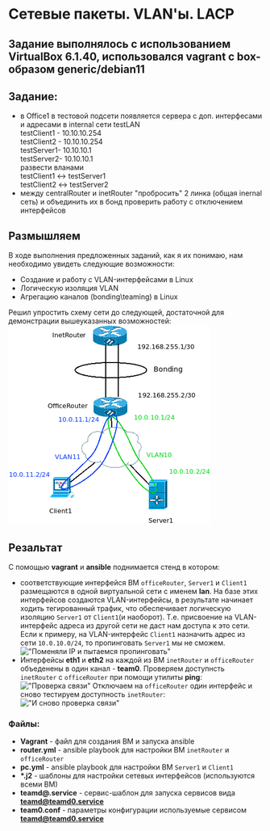 # Сетевые пакеты. VLAN'ы. LACP

## Задание выполнялось с использованием VirtualBox 6.1.40, использовался vagrant с box-образом generic/debian11

## Задание:
- в Office1 в тестовой подсети появляется сервера с доп. интерфесами и адресами в internal сети testLAN  
    testClient1 - 10.10.10.254  
    testClient2 - 10.10.10.254  
    testServer1- 10.10.10.1  
    testServer2- 10.10.10.1  
    развести вланами  
    testClient1 <-> testServer1  
    testClient2 <-> testServer2  
- между centralRouter и inetRouter "пробросить" 2 линка (общая inernal сеть) и объединить их в бонд проверить работу c отключением интерфейсов  

## Размышляем
В ходе выполнения предложенных заданий, как я их понимаю, нам необходимо увидеть следующие возможности:
- Создание и работу с VLAN-интерфейсами в Linux
- Логическую изоляция VLAN
- Агрегацию каналов (bonding\teaming) в Linux 

Решил упростить схему сети до следующей, достаточной для демонстрации вышеуказанных возможностей:
!["Схема разворачиваемой сети"](https://github.com/mus-cat/otus-study-m5l36/blob/master/Network.png)

## Резальтат
С помощью **vagrant** и **ansible** поднимается стенд в котором:
- соответствующие интерфейся ВМ `officeRouter`, `Server1` и `Client1` размещаются в одной виртуальной сети с именем **lan**. На базе этих интерфейсов создаются VLAN-интерфейсы, в результате начинает ходить тегированный трафик, что обеспечивает логическую изоляцию `Server1` от `Client1`(и наоборот). Т.е. присвоение на VLAN-интерфейс адреса из другой сети не даст нам доступа к это сети. Если к примеру, на VLAN-интерфейс `Client1` назначить адрес из сети `10.0.10.0/24`, то пропинговать `Server1` мы не сможем.  
!["Поменяли IP и пытаемся пропинговать"]()
- Интерфейсы **eth1** и **eth2** на каждой из ВМ `inetRouter` и `officeRouter` объеденены в один канал - **team0**.
Проверяем доступнсть `inetRouter` с `officeRouter` при помощи утилиты **ping**:
!["Проверка связи"]()
Отключаем на `officeRouter` один интерфейс и сново тестируем доступность `inetRouter`:
!["И сново проверка связи"]()

### Файлы:
- **Vagrant** - файл для создания ВМ и запуска ansible
- **router.yml** - ansible playbook для настройки ВМ `inetRouter` и `officeRouter`
- **pc.yml** - ansible playbook для настройки ВМ `Server1` и `Client1`
- __*.j2__ - шаблоны для настройки сетевых интерфейсов (используются всеми ВМ)
- **teamd@.service** - сервис-шаблон для запуска сервисов вида **teamd@teamd0.service**
- **team0.conf** - параметры конфигурации используемые сервисом **teamd@teamd0.service**
